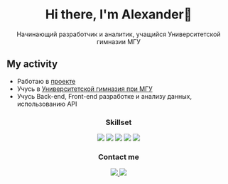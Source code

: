 <div id="header" align="center">
  <h1>Hi there, I'm Alexander👋</h1>
</div>

<div align="center">
  <p>Начинающий разработчик и аналитик, учащийся Университетской гимназии МГУ</p>
</div>

## My activity
* Работаю в [проекте](https://challenge.school.msu.ru/esg)
* Учусь в [Университетской гимназия при МГУ](https://school.msu.ru/)
* Учусь Back-end, Front-end разработке и анализу данных, использованию API

<div id="header" align="center">
  <h3>Skillset</h3>
</div>
<p align='center'>
  <img src="https://img.shields.io/badge/C-00599C?style=for-the-badge&logo=c&logoColor=white"/>
  <img src="https://img.shields.io/badge/C%2B%2B-00599C?style=for-the-badge&logo=c%2B%2B&logoColor=white"/>
  <img src="https://img.shields.io/badge/Pandas-2C2D72?style=for-the-badge&logo=pandas&logoColor=white"/>
  <img src="https://img.shields.io/badge/Python-FFD43B?style=for-the-badge&logo=python&logoColor=blue"/>
  <img src="https://img.shields.io/badge/VKapi-109989?style=for-the-badge&logo=FASTAPI&logoColor=white"/>

</p>

<div id="header" align="center">
  <h3>Contact me</h3>
</div>

<p align='center'>
   <a href="https://t.me/Chuvpilo_Alexander">
       <img src="https://img.shields.io/badge/Telegram-2CA5E0?style=for-the-badge&logo=telegram&logoColor=white"/>
   </a>
  <a href="[https://vk.com/agaleev2017](https://vk.com/id539139404)">
       <img src="https://img.shields.io/badge/вконтакте-%232E87FB.svg?&style=for-the-badge&logo=vk&logoColor=white"/>
   </a>
<p align='center'>

